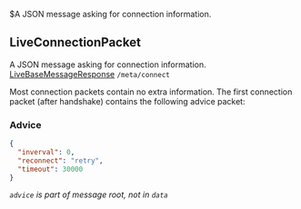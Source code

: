 $A JSON message asking for connection information.
## LiveConnectionPacket
A JSON message asking for connection information.
<span class="extends"><a href="/enum/LiveBaseMessageResponse">LiveBaseMessageResponse</a></span>
<span class="channel"><code>/meta/connect</code></span>

Most connection packets contain no extra information. The first connection packet (after handshake) contains the following advice packet:

### Advice
```json
{
  "inverval": 0,
  "reconnect": "retry",
  "timeout": 30000
}
```

*`advice` is part of message root, not in `data`*
